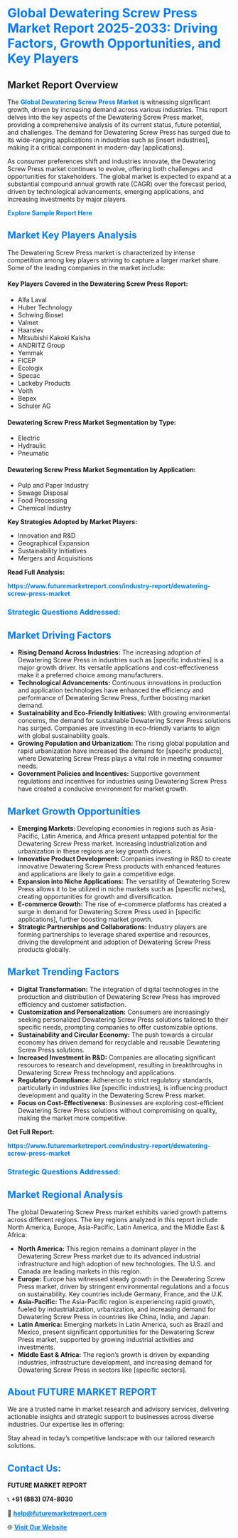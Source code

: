 <h1 style="color: #007BFF;">Global Dewatering Screw Press Market Report 2025-2033: Driving Factors, Growth Opportunities, and Key Players</h1>

<section id="overview">
<h2>Market Report Overview</h2>
<p>The <a href="https://www.futuremarketreport.com/industry-report/dewatering-screw-press-market" style="color: #007BFF; text-decoration: none;"><strong>Global Dewatering Screw Press Market</strong></a> is witnessing significant growth, driven by increasing demand across various industries. This report delves into the key aspects of the Dewatering Screw Press market, providing a comprehensive analysis of its current status, future potential, and challenges. The demand for Dewatering Screw Press has surged due to its wide-ranging applications in industries such as [insert industries], making it a critical component in modern-day [applications].</p>
<p>As consumer preferences shift and industries innovate, the Dewatering Screw Press market continues to evolve, offering both challenges and opportunities for stakeholders. The global market is expected to expand at a substantial compound annual growth rate (CAGR) over the forecast period, driven by technological advancements, emerging applications, and increasing investments by major players.</p>
</section>

<section id="overview">
<p><a href="https://www.futuremarketreport.com/request-sample/reportId=56927" style="color: #007BFF; text-decoration: none;"><strong>Explore Sample Report Here</strong></a></p>
</section>

<section id="key-players">
<h2 style="color: #007BFF;">Market Key Players Analysis</h2>
<p>The Dewatering Screw Press market is characterized by intense competition among key players striving to capture a larger market share. Some of the leading companies in the market include:</p>
<h4>Key Players Covered in the Dewatering Screw Press Report:</h4>
<ul><li>Alfa Laval</li><li>Huber Technology</li><li>Schwing Bioset</li><li>Valmet</li><li>Haarslev</li><li>Mitsubishi Kakoki Kaisha</li><li>ANDRITZ Group</li><li>Yemmak</li><li>FICEP</li><li>Ecologix</li><li>Specac</li><li>Lackeby Products</li><li>Voith</li><li>Bepex</li><li>Schuler AG</li></ul>
<h4>Dewatering Screw Press Market Segmentation by Type:</h4>
<ul><li>Electric</li><li>Hydraulic</li><li>Pneumatic</li></ul>

<h4>Dewatering Screw Press Market Segmentation by Application:</h4>
<ul><li>Pulp and Paper Industry</li><li>Sewage Disposal</li><li>Food Processing</li><li>Chemical Industry</li></ul>
<p><strong>Key Strategies Adopted by Market Players:</strong></p>
<ul>
<li>Innovation and R&D</li>
<li>Geographical Expansion</li>
<li>Sustainability Initiatives</li>
<li>Mergers and Acquisitions</li>
</ul>
</section>

<section>
<p><strong>Read Full Analysis: </strong></p><a href="https://www.futuremarketreport.com/industry-report/dewatering-screw-press-market" style="color: #007BFF; text-decoration: none;"><strong>https://www.futuremarketreport.com/industry-report/dewatering-screw-press-market</strong></a>
<h3 style="color: #007BFF;">Strategic Questions Addressed:</h3>
</section>

<section id="driving-factors">
<h2 style="color: #007BFF;">Market Driving Factors</h2>
<ul>
<li><strong>Rising Demand Across Industries:</strong> The increasing adoption of Dewatering Screw Press in industries such as [specific industries] is a major growth driver. Its versatile applications and cost-effectiveness make it a preferred choice among manufacturers.</li>
<li><strong>Technological Advancements:</strong> Continuous innovations in production and application technologies have enhanced the efficiency and performance of Dewatering Screw Press, further boosting market demand.</li>
<li><strong>Sustainability and Eco-Friendly Initiatives:</strong> With growing environmental concerns, the demand for sustainable Dewatering Screw Press solutions has surged. Companies are investing in eco-friendly variants to align with global sustainability goals.</li>
<li><strong>Growing Population and Urbanization:</strong> The rising global population and rapid urbanization have increased the demand for [specific products], where Dewatering Screw Press plays a vital role in meeting consumer needs.</li>
<li><strong>Government Policies and Incentives:</strong> Supportive government regulations and incentives for industries using Dewatering Screw Press have created a conducive environment for market growth.</li>
</ul>
</section>

<section id="growth-opportunities">
<h2 style="color: #007BFF;">Market Growth Opportunities</h2>
<ul>
<li><strong>Emerging Markets:</strong> Developing economies in regions such as Asia-Pacific, Latin America, and Africa present untapped potential for the Dewatering Screw Press market. Increasing industrialization and urbanization in these regions are key growth drivers.</li>
<li><strong>Innovative Product Development:</strong> Companies investing in R&D to create innovative Dewatering Screw Press products with enhanced features and applications are likely to gain a competitive edge.</li>
<li><strong>Expansion into Niche Applications:</strong> The versatility of Dewatering Screw Press allows it to be utilized in niche markets such as [specific niches], creating opportunities for growth and diversification.</li>
<li><strong>E-commerce Growth:</strong> The rise of e-commerce platforms has created a surge in demand for Dewatering Screw Press used in [specific applications], further boosting market growth.</li>
<li><strong>Strategic Partnerships and Collaborations:</strong> Industry players are forming partnerships to leverage shared expertise and resources, driving the development and adoption of Dewatering Screw Press products globally.</li>
</ul>
</section>

<section id="trending-factors">
<h2 style="color: #007BFF;">Market Trending Factors</h2>
<ul>
<li><strong>Digital Transformation:</strong> The integration of digital technologies in the production and distribution of Dewatering Screw Press has improved efficiency and customer satisfaction.</li>
<li><strong>Customization and Personalization:</strong> Consumers are increasingly seeking personalized Dewatering Screw Press solutions tailored to their specific needs, prompting companies to offer customizable options.</li>
<li><strong>Sustainability and Circular Economy:</strong> The push towards a circular economy has driven demand for recyclable and reusable Dewatering Screw Press solutions.</li>
<li><strong>Increased Investment in R&D:</strong> Companies are allocating significant resources to research and development, resulting in breakthroughs in Dewatering Screw Press technology and applications.</li>
<li><strong>Regulatory Compliance:</strong> Adherence to strict regulatory standards, particularly in industries like [specific industries], is influencing product development and quality in the Dewatering Screw Press market.</li>
<li><strong>Focus on Cost-Effectiveness:</strong> Businesses are exploring cost-efficient Dewatering Screw Press solutions without compromising on quality, making the market more competitive.</li>
</ul>
</section>

<section>
<p><strong>Get Full Report: </strong></p><a href="https://www.futuremarketreport.com/industry-report/dewatering-screw-press-market" style="color: #007BFF; text-decoration: none;"><strong>https://www.futuremarketreport.com/industry-report/dewatering-screw-press-market</strong></a>
<h3 style="color: #007BFF;">Strategic Questions Addressed:</h3>
</section>


<section id="regional-analysis">
<h2 style="color: #007BFF;">Market Regional Analysis</h2>
<p>The global Dewatering Screw Press market exhibits varied growth patterns across different regions. The key regions analyzed in this report include North America, Europe, Asia-Pacific, Latin America, and the Middle East & Africa:</p>
<ul>
<li><strong>North America:</strong> This region remains a dominant player in the Dewatering Screw Press market due to its advanced industrial infrastructure and high adoption of new technologies. The U.S. and Canada are leading markets in this region.</li>
<li><strong>Europe:</strong> Europe has witnessed steady growth in the Dewatering Screw Press market, driven by stringent environmental regulations and a focus on sustainability. Key countries include Germany, France, and the U.K.</li>
<li><strong>Asia-Pacific:</strong> The Asia-Pacific region is experiencing rapid growth, fueled by industrialization, urbanization, and increasing demand for Dewatering Screw Press in countries like China, India, and Japan.</li>
<li><strong>Latin America:</strong> Emerging markets in Latin America, such as Brazil and Mexico, present significant opportunities for the Dewatering Screw Press market, supported by growing industrial activities and investments.</li>
<li><strong>Middle East & Africa:</strong> The region’s growth is driven by expanding industries, infrastructure development, and increasing demand for Dewatering Screw Press in sectors like [specific sectors].</li>
</ul>
</section>

<footer>
<h2 style="color: #007BFF;">About FUTURE MARKET REPORT</h2>
<p>We are a trusted name in market research and advisory services, delivering actionable insights and strategic support to businesses across diverse industries. Our expertise lies in offering:</p>

<p>Stay ahead in today’s competitive landscape with our tailored research solutions.</p>

<h2 style="color: #007BFF;">Contact Us:</h2>
<p><strong>FUTURE MARKET REPORT</strong></p>
<p>📞 <strong>+91 (883) 074-8030</strong></p>
<p>📧 <strong><a href="mailto:help@futuremarketreport.com" style="color: #007BFF;">help@futuremarketreport.com</a></strong></p>
<p>🌐 <strong><a href="https://www.futuremarketreport.com/" style="color: #007BFF;">Visit Our Website</a></strong></p>
</footer>